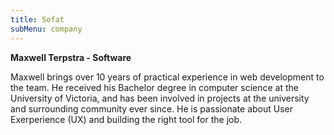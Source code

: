 ```yaml
---
title: Sofat
subMenu: company
---
```

**Maxwell Terpstra - Software**

Maxwell brings over 10 years of practical experience in web development to the
team. He received his Bachelor degree in computer science at the University of
Victoria, and has been involved in projects at the university and surrounding
community ever since. He is passionate about User Exerperience (UX) and building
the right tool for the job.
